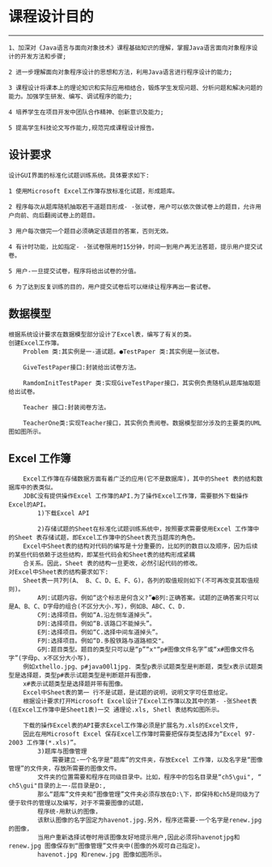 # 课程设计目的
-----------
    1、加深对《Java语言与面向对象技术》课程基础知识的理解，掌握Java语言面向对象程序设计的开发方法和步骤;

    2 进一步理解面向对象程序设计的思想和方法，利用Java语言进行程序设计的能力;

    3 课程设计将课本上的理论知识和实际应用相结合，锻炼学生发现问题、分析问题和解决问题的能力。加强学生研发、编写、调试程序的能力;

    4 培养学生在项目开发中团队合作精神、创新意识及能力;

    5 提高学生科技论文写作能力,规范完成课程设计报告。

设计要求
-------
    设计GUI界面的标准化试题训练系统。具体要求如下:

    1 使用Microsoft Excel工作簿存放标准化试题，形成题库。

    2 程序每次从题库随机抽取若干道题目形成- -张试卷，用户可以依次做试卷上的题目，允许用户向前、向后翻阅试卷上的题目。

    3 用户每次做完一个题目必须确定该题目的答案，否则无效。

    4 有计时功能，比如指定- -张试卷限用时15分钟，时间一到用户再无法答题，提示用户提交试卷。

    5 用户-一旦提交试卷，程序将给出试卷的分值。

    6 为了达到反复训练的目的，用户提交试卷后可以继续让程序再出一套试卷。

数据模型
--------
    根据系统设计要求在数据模型部分设计了Excel表，编写了有关的类。
    创建Excel工作簿。
        Problem 类:其实例是一-道试题。●TestPaper 类:其实例是一张试卷。

        GiveTestPaper接口:封装给出试卷方法。

        RamdomInitTestPaper 类:实现GiveTestPaper接口，其实例负责随机从题库抽取题给出试卷。

        Teacher 接口:封装阅卷方法。

        TeacherOne类:实现Teacher接口，其实例负责阅卷。数据模型部分涉及的主要类的UML图如图所示。

## Excel 工作簿

        Excel工作簿在存储数据方面有着广泛的应用(它不是数据库)，其中的Sheet 表的结和数据库中的表类似。
        JDBC没有提供操作Excel 工作簿的API.为了操作Excel工作簿，需要额外下载操作Excel的API。
            1)下载Excel API

            2)存储试题的Sheet在标准化试题训练系统中，按照要求需要使用Excel 工作簿中的Sheet 表存储试题，即Excel工作簿中的Sheet表充当题库的角色。
        Excel中Sheet表的结构对代码的编写是十分重要的，比如列的数目以及顺序，因为后续的某些代码依赖于这些结构，即某些代码会和Sheet表的结构形成紧耦
        合关系。因此，Sheet 表的结构一旦更改，必然引起代码的修改。
    对Excel中Sheet表的结构要求如下:
        Sheet表一共7列(A、 B、C、D、E、F、G)，各列的取值规则如下(不可再改变其取值规则)。
            A列:试题内容。例如“这个标志是何含义?”●B列:正确答案。试题的正确答案只可以是A、B、C、D字母的组合(不区分大小.写)，例如B、ABC、C、D.
            C列:选择项目。例如“A.沿左侧车道掉头”。
            D列:选择项目。例如“B.该路口不能掉头”。
            E列:选择项目。例如“C.选择中间车道掉头”。
            F列:选择项目。例如“D.多股铁路与道路相交"。
            G列:题目类型。题目的类型只可以是“p”“x"“p#图像文件名字”或“x#图像文件名字”(字母p、x不区分大小写)，
        例如xthello.jpg、p#java00l1jpg. 类型p表示试题类型是判断题，类型x表示试题类型是选择题，类型p#表示试题类型是判断题并有图像，
        x#表示试题类型是选择题并带有图像。
        Excel中Sheet表的第一 行不是试题，是试题的说明，说明文字可任意给定。
        根据设计要求打开Microsoft Excel设计了Excel工作簿以及其中的第- -张Sheet表(在Excel工作簿中是Sheet1表)一交 通理论.xls, Shetl 表结构如图所示。

        下载的操作Excel表的API要求Excel工作簿必须是扩展名为.xls的Excel文件,
        因此在用Microsoft Excel 保存Excel工作簿时需要把保存类型选择为“Excel 97-2003 工作簿(*.xls)”。
            3)题库与图像管理
                需要建立-一个名字是“题库”的文件夹，存放Excel 工作簿，以及名字是“图像管理”的文件夹，存放所需要的图像文件。
            文件夹的位置需要和程序在同级目录中。比如，程序中的包名目录是“ch5\gui", “ ch5\gui"目录的上一-层目录是D:,
            那么“题库”文件夹和“图像管理”文件夹必须存放在D:\下，即保持和ch5是同级为了便于软件的管理以及编写，对于不需要图像的试题，
            程序统-用默认的图像，
            该默认图像的名字固定为havenot.jpg.另外，程序还需要-一个名字是renew.jpg的图像，
            当用户重新选择试卷时用该图像友好地提示用户,因此必须将havenotjpg和renew.jpg 图像保存到“图像管理”文件夹中(图像的外观可自己指定)。
            havenot.jpg 和renew.jpg 图像如图所示。
